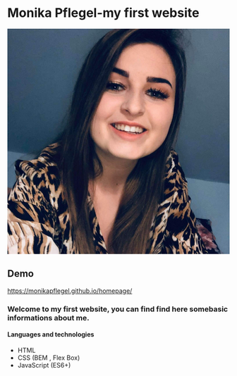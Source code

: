 # Monika Pflegel-my first website
![Monika](images/Monika.jpg)
## Demo
https://monikapflegel.github.io/homepage/
### Welcome to my first website, you can find find here somebasic informations about me.
#### Languages and technologies 
- HTML
- CSS (BEM , Flex Box)
- JavaScript (ES6+)

